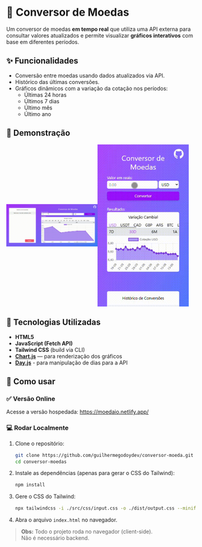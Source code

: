 # 💱 Conversor de Moedas

Um conversor de moedas **em tempo real** que utiliza uma API externa para consultar valores atualizados e permite visualizar **gráficos interativos** com base em diferentes períodos.

## ✨ Funcionalidades

- Conversão entre moedas usando dados atualizados via API.
- Histórico das últimas conversões.
- Gráficos dinâmicos com a variação da cotação nos períodos:
  - Últimas 24 horas
  - Últimos 7 dias
  - Último mês
  - Último ano

## 🎥 Demonstração

<p style="display: flex; align-items: center;">
   <img src="./src/assets/demonstracaoDesktop.gif" alt="Versão Desktop" heigth="200px" width="48%">
   <img src="./src/assets/demonstracaoMobile.gif" alt="Versão Mobile" heigth="200px" width="48%">
</p>

## 🧰 Tecnologias Utilizadas

- **HTML5**
- **JavaScript (Fetch API)**
- **Tailwind CSS** (build via CLI)
- **[Chart.js](https://www.chartjs.org/)** — para renderização dos gráficos
- **[Day.js](https://day.js.org/)** - para manipulação de dias para a API

## 🚀 Como usar

### ✅ Versão Online

Acesse a versão hospedada: <a href="https://moedaio.netlify.app/" target="_blank" rel="noopener noreferrer">https://moedaio.netlify.app/</a>

### 💻 Rodar Localmente

1. Clone o repositório:

   ```bash
   git clone https://github.com/guilhermegodoydev/conversor-moeda.git
   cd conversor-moedas
   ```

2. Instale as dependências (apenas para gerar o CSS do Tailwind):

   ```bash
   npm install
   ```

3. Gere o CSS do Tailwind:

   ```bash
   npx tailwindcss -i ./src/css/input.css -o ./dist/output.css --minify
   ```

4. Abra o arquivo `index.html` no navegador.

> **Obs:** Todo o projeto roda no navegador (client-side).  
> Não é necessário backend.
